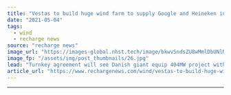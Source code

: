```yaml
---
title: "Vestas to build huge wind farm to supply Google and Heineken in biggest deal of 2021"
date: "2021-05-04"
tags: 
  - wind
  - recharge news
source: "recharge news"
image_url: "https://images-global.nhst.tech/image/bkwvSndsZU8wMmlDbUNlMzBDbU1BbkwzY2YxRU12Q2I3b3E5RzI0MTczUT0=/nhst/binary/6acc3a6aaac9e185f4e8892b6bcf1bfd"
image_fp: "/assets/img/post_thumbnails/26.jpg"
lead: "Turnkey agreement will see Danish giant equip 404MW project with 6MW EnVentus turbines"
article_url: "https://www.rechargenews.com/wind/vestas-to-build-huge-wind-farm-to-supply-google-and-heineken-in-biggest-deal-of-2021/2-1-1005382"
---
```


---

